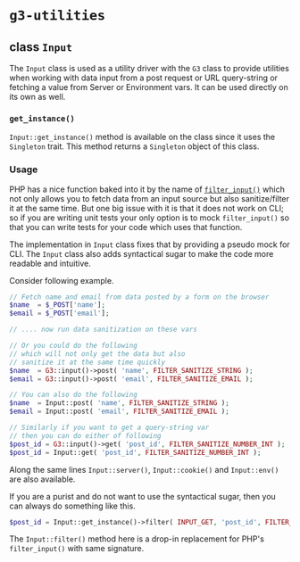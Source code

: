 # `g3-utilities`

## class `Input`

The `Input` class is used as a utility driver with the `G3` class to provide utilities when working with data input from a post request or URL query-string or fetching a value from Server or Environment vars. It can be used directly on its own as well.

### `get_instance()`

`Input::get_instance()` method is available on the class since it uses the `Singleton` trait. This method returns a `Singleton` object of this class.

### Usage

PHP has a nice function baked into it by the name of [`filter_input()`](https://www.php.net/manual/en/function.filter-input.php) which not only allows you to fetch data from an input source but also sanitize/filter it at the same time. But one big issue with it is that it does not work on CLI; so if you are writing unit tests your only option is to mock `filter_input()` so that you can write tests for your code which uses that function.

The implementation in `Input` class fixes that by providing a pseudo mock for CLI. The `Input` class also adds syntactical sugar to make the code more readable and intuitive.

Consider following example.

```php
// Fetch name and email from data posted by a form on the browser
$name  = $_POST['name'];
$email = $_POST['email'];

// .... now run data sanitization on these vars

// Or you could do the following
// which will not only get the data but also
// sanitize it at the same time quickly
$name  = G3::input()->post( 'name', FILTER_SANITIZE_STRING );
$email = G3::input()->post( 'email', FILTER_SANITIZE_EMAIL );

// You can also do the following
$name  = Input::post( 'name', FILTER_SANITIZE_STRING );
$email = Input::post( 'email', FILTER_SANITIZE_EMAIL );

// Similarly if you want to get a query-string var
// then you can do either of following
$post_id = G3::input()->get( 'post_id', FILTER_SANITIZE_NUMBER_INT );
$post_id = Input::get( 'post_id', FILTER_SANITIZE_NUMBER_INT );

```

Along the same lines `Input::server()`, `Input::cookie()` and `Input::env()` are also available.

If you are a purist and do not want to use the syntactical sugar, then you can always do something like this.

```php
$post_id = Input::get_instance()->filter( INPUT_GET, 'post_id', FILTER_SANITIZE_NUMBER_INT )
```
The `Input::filter()` method here is a drop-in replacement for PHP's `filter_input()` with same signature.
